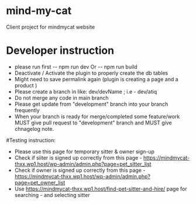 # mind-my-cat
Client project for mindmycat website

# Developer instruction
- please run first 
-- npm run dev Or
-- npm run build
- Deactivate / Activate the plugin to properly create the db tables
- Might need to save permalink again (plugin is creating a page and a product )
- Please create a branch in like: dev/devName ; i.e - dev/atiq
- Do not merge any code in main branch 
- Please get update from "development" branch into your branch frequently 
- When your branch is ready for merge/completed some feature/work MUST give pull request to "development" branch and MUST give chnagelog note. 




#Testing instruction:
 - Please use this page for temporary sitter & owner sign-up 
 - Check if siiter is signed up correctly from this page - https://mindmycat-thxx.wp1.host/wp-admin/admin.php?page=pet_sitter_list
 - Check if owner is signed up correctly from this page - https://mindmycat-thxx.wp1.host/wp-admin/admin.php?page=pet_owner_list
 - Use https://mindmycat-thxx.wp1.host/find-pet-sitter-and-hire/ page for searching - and selecting sitter
